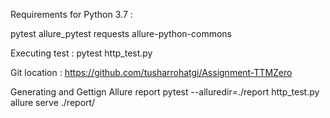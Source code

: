 Requirements for Python 3.7 :

pytest
allure_pytest
requests
allure-python-commons

Executing test : pytest http_test.py

Git location : https://github.com/tusharrohatgi/Assignment-TTMZero

Generating and Gettign Allure report
pytest --alluredir=./report http_test.py
allure serve ./report/

